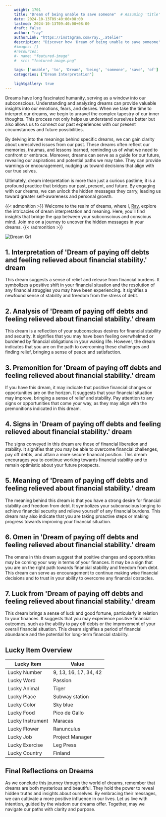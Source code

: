 ```yaml
---
    weight: 1701
    title: "Dream of being unable to save someone"  # Assuming 'title' column exists
    date: 2024-10-13T09:40:00+08:00
    lastmod: 2024-10-13T09:40:00+08:00
    draft: false
    author: "ray"
    authorLink: "https://instagram.com/ray._.atelier"
    description: "Discover how 'Dream of being unable to save someone' can interpret your future and uncover its significant meanings in your life."
    #images: []
    #resources:
    #- name: "featured-image"
    #  src: "featured-image.png"
    
    tags: ['unable', 'to', 'Dream', 'being', 'someone', 'save', 'of']
    categories: ["Dream Interpretation"]
    
    lightgallery: true
---
```

    
Dreams have long fascinated humanity, serving as a window into our subconscious. Understanding and analyzing dreams can provide valuable insights into our emotions, fears, and desires. When we take the time to interpret our dreams, we begin to unravel the complex tapestry of our inner thoughts. This process not only helps us understand ourselves better but also allows us to connect our past experiences with our present circumstances and future possibilities.

By delving into the meanings behind specific dreams, we can gain clarity about unresolved issues from our past. These dreams often reflect our memories, traumas, and lessons learned, reminding us of what we need to confront or embrace. Moreover, dreams can serve as a guide for our future, revealing our aspirations and potential paths we may take. They can provide warnings or encouragement, nudging us toward decisions that align with our true selves.

Ultimately, dream interpretation is more than just a curious pastime; it is a profound practice that bridges our past, present, and future. By engaging with our dreams, we can unlock the hidden messages they carry, leading us toward greater self-awareness and personal growth.

{{< admonition >}}
Welcome to the realm of dreams, where I, [Ray](https://instagram.com/ray._.atelier), explore the intricacies of dream interpretation and meaning. Here, you’ll find insights that bridge the gap between your subconscious and conscious mind. Join me on a journey to uncover the hidden messages in your dreams.
{{< /admonition >}}

![Dream Grl](https://cdn.pixabay.com/photo/2017/11/02/03/35/gothic-2910057_1280.jpg "Dream Grl")

## 1. Interpretation of 'Dream of paying off debts and feeling relieved about financial stability.' dream
 This dream suggests a sense of relief and release from financial burdens. It symbolizes a positive shift in your financial situation and the resolution of any financial struggles you may have been experiencing. It signifies a newfound sense of stability and freedom from the stress of debt.

## 2. Analysis of 'Dream of paying off debts and feeling relieved about financial stability.' dream
 This dream is a reflection of your subconscious desires for financial stability and security. It signifies that you may have been feeling overwhelmed or burdened by financial obligations in your waking life. However, the dream indicates that you are on the path to overcoming these challenges and finding relief, bringing a sense of peace and satisfaction.

## 3. Premonition for 'Dream of paying off debts and feeling relieved about financial stability.' dream
 If you have this dream, it may indicate that positive financial changes or opportunities are on the horizon. It suggests that your financial situation may improve, bringing a sense of relief and stability. Pay attention to any signs or opportunities that come your way, as they may align with the premonitions indicated in this dream.

## 4. Signs in 'Dream of paying off debts and feeling relieved about financial stability.' dream
 The signs conveyed in this dream are those of financial liberation and stability. It signifies that you may be able to overcome financial challenges, pay off debts, and attain a more secure financial position. This dream encourages you to continue working towards financial stability and to remain optimistic about your future prospects.

## 5. Meaning of 'Dream of paying off debts and feeling relieved about financial stability.' dream
 The meaning behind this dream is that you have a strong desire for financial stability and freedom from debt. It symbolizes your subconscious longing to achieve financial security and relieve yourself of any financial burdens. This dream may also indicate that you are taking proactive steps or making progress towards improving your financial situation.

## 6. Omen in 'Dream of paying off debts and feeling relieved about financial stability.' dream
 The omens in this dream suggest that positive changes and opportunities may be coming your way in terms of your finances. It may be a sign that you are on the right path towards financial stability and freedom from debt. This dream can serve as encouragement to continue making wise financial decisions and to trust in your ability to overcome any financial obstacles.

## 7. Luck from 'Dream of paying off debts and feeling relieved about financial stability.' dream
 This dream brings a sense of luck and good fortune, particularly in relation to your finances. It suggests that you may experience positive financial outcomes, such as the ability to pay off debts or the improvement of your overall financial situation. This dream signifies a period of financial abundance and the potential for long-term financial stability.

## Lucky Item Overview
| Lucky Item          | Value              |
|---------------|--------------------|
| Lucky Number        | 9, 13, 16, 17, 34, 42  |
| Lucky Word          | Passion |
| Lucky Animal        | Tiger |
| Lucky Place         | Subway station     |
| Lucky Color         | Sky blue     |
| Lucky Food          | Pico de Gallo      |
| Lucky Instrument    | Maracas |
| Lucky Flower        | Ranunculus    |
| Lucky Job           | Project Manager       |
| Lucky Exercise      | Leg Press  |
| Lucky Country       | Finland    |


##  Final Reflections on Dreams

As we conclude this journey through the world of dreams, remember that dreams are both mysterious and beautiful. They hold the power to reveal hidden truths and insights about ourselves. By embracing their messages, we can cultivate a more positive influence in our lives. Let us live with intention, guided by the wisdom our dreams offer. Together, may we navigate our paths with clarity and purpose.
